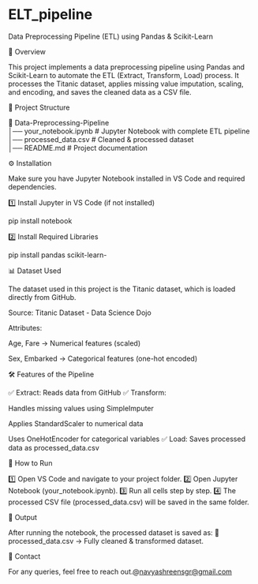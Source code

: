 # ELT_pipeline
Data Preprocessing Pipeline (ETL) using Pandas & Scikit-Learn

📌 Overview

This project implements a data preprocessing pipeline using Pandas and Scikit-Learn to automate the ETL (Extract, Transform, Load) process.
It processes the Titanic dataset, applies missing value imputation, scaling, and encoding, and saves the cleaned data as a CSV file.

📂 Project Structure

📁 Data-Preprocessing-Pipeline  
│── your_notebook.ipynb      # Jupyter Notebook with complete ETL pipeline  
│── processed_data.csv       # Cleaned & processed dataset  
│── README.md                # Project documentation


⚙️ Installation

Make sure you have Jupyter Notebook installed in VS Code and required dependencies.

1️⃣ Install Jupyter in VS Code (if not installed)

pip install notebook

2️⃣ Install Required Libraries

pip install pandas scikit-learn-

📊 Dataset Used

The dataset used in this project is the Titanic dataset, which is loaded directly from GitHub.

Source: Titanic Dataset - Data Science Dojo

Attributes:

Age, Fare → Numerical features (scaled)

Sex, Embarked → Categorical features (one-hot encoded)

🛠️ Features of the Pipeline

✅ Extract: Reads data from GitHub
✅ Transform:

Handles missing values using SimpleImputer

Applies StandardScaler to numerical data

Uses OneHotEncoder for categorical variables
✅ Load: Saves processed data as processed_data.csv

🚀 How to Run

1️⃣ Open VS Code and navigate to your project folder.
2️⃣ Open Jupyter Notebook (your_notebook.ipynb).
3️⃣ Run all cells step by step.
4️⃣ The processed CSV file (processed_data.csv) will be saved in the same folder.

📌 Output

After running the notebook, the processed dataset is saved as:
📄 processed_data.csv → Fully cleaned & transformed dataset.

📧 Contact

For any queries, feel free to reach out.@navyashreensgr@gmail.com
